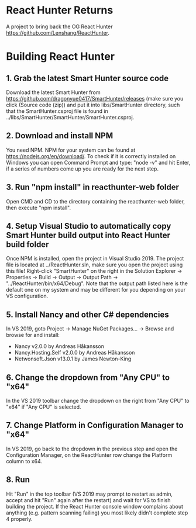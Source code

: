 # React Hunter Returns
A project to bring back the OG React Hunter https://github.com/Lenshang/ReactHunter.

# Building React Hunter

## 1. Grab the latest Smart Hunter source code
Download the latest Smart Hunter from https://github.com/dragonyue0417/SmartHunter/releases (make sure you click (Source code (zip)) and put it into libs/SmartHunter directory, such that the SmartHunter.csproj file is found in ../libs/SmartHunter/SmartHunter/SmartHunter.csproj.

## 2. Download and install NPM
You need NPM. NPM for your system can be found at https://nodejs.org/en/download/. To check if it is correctly installed on Windows you can open Command Prompt and type: "node -v" and hit Enter, if a series of numbers come up you are ready for the next step.

## 3. Run "npm install" in reacthunter-web folder
Open CMD and CD to the directory containing the reacthunter-web folder, then execute "npm install".

## 4. Setup Visual Studio to automatically copy Smart Hunter build output into React Hunter build folder
Once NPM is installed, open the project in Visual Studio 2019. The project file is located at ../ReactHunter.sln, make sure you open the project using this file! Right-click "SmartHunter" on the right in the Solution Explorer -> Properties -> Build -> Output -> Output Path -> "../ReactHunter/bin/x64/Debug". Note that the output path listed here is the default one on my system and may be different for you depending on your VS configuration.

## 5. Install Nancy and other C# dependencies
In VS 2019, goto Project -> Manage NuGet Packages... -> Browse and browse for and install:
  - Nancy v2.0.0 by Andreas Håkansson
  - Nancy.Hosting.Self v2.0.0 by Andreas Håkansson
  - Netwonsoft.Json v13.0.1 by James Newton-King 

## 6. Change the dropdown from "Any CPU" to "x64" 
In the VS 2019 toolbar change the dropdown on the right from "Any CPU" to "x64" if "Any CPU" is selected.

## 7. Change Platform in Configuration Manager to "x64" 
In VS 2019, go back to the dropdown in the previous step and open the Configuration Manager, on the ReactHunter row change the Platform column to x64.

## 8. Run
Hit "Run" in the top toolbar (VS 2019 may prompt to restart as admin, accept and hit "Run" again after the restart) and wait for VS to finish building the project. If the React Hunter console window complains about anything (e.g. pattern scanning failing) you most likely didn't complete step 4 properly.